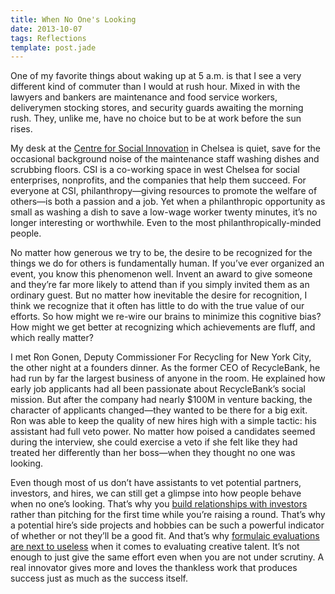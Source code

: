 ```yaml
---
title: When No One's Looking
date: 2013-10-07
tags: Reflections
template: post.jade
---
```


One of my favorite things about waking up at 5 a.m. is that I see a very different kind of commuter than I would at rush hour. Mixed in with the lawyers and bankers are maintenance and food service workers, deliverymen stocking stores, and security guards awaiting the morning rush. They, unlike me, have no choice but to be at work before the sun rises.

My desk at the [Centre for Social Innovation](http://nyc.socialinnovation.org/) in Chelsea is quiet, save for the occasional background noise of the maintenance staff washing dishes and scrubbing floors. CSI is a co-working space in west Chelsea for social enterprises, nonprofits, and the companies that help them succeed. For everyone at CSI, philanthropy—giving resources to promote the welfare of others—is both a passion and a job. Yet when a philanthropic opportunity as small as washing a dish to save a low-wage worker twenty minutes, it’s no longer interesting or worthwhile. Even to the most philanthropically-minded people.

No matter how generous we try to be, the desire to be recognized for the things we do for others is fundamentally human. If you’ve ever organized an event, you know this phenomenon well. Invent an award to give someone and they’re far more likely to attend than if you simply invited them as an ordinary guest. But no matter how inevitable the desire for recognition, I think we recognize that it often has little to do with the true value of our efforts. So how might we re-wire our brains to minimize this cognitive bias? How might we get better at recognizing which achievements are fluff, and which really matter?

I met Ron Gonen, Deputy Commissioner For Recycling for New York City, the other night at a founders dinner. As the former CEO of RecycleBank, he had run by far the largest business of anyone in the room. He explained how early job applicants had all been passionate about RecycleBank’s social mission. But after the company had nearly $100M in venture backing, the character of applicants changed—they wanted to be there for a big exit. Ron was able to keep the quality of new hires high with a simple tactic: his assistant had full veto power. No matter how poised a candidates seemed during the interview, she could exercise a veto if she felt like they had treated her differently than her boss—when they thought no one was looking.

Even though most of us don’t have assistants to vet potential partners, investors, and hires, we can still get a glimpse into how people behave when no one’s looking. That’s why you [build relationships with investors](http://www.bothsidesofthetable.com/2009/08/08/wtf-is-traction-a-6-step-relationship-guide-to-vc/) rather than pitching for the first time while you’re raising a round. That’s why a potential hire’s side projects and hobbies can be such a powerful indicator of whether or not they’ll be a good fit. And that’s why [formulaic evaluations are next to useless](http://www.codingjohnson.com/he-got-1-percent-we-cant-hire-him?utm_source=buffer&utm_campaign=Buffer&utm_content=buffere640b&utm_medium=twitter#.UlKtnGRgakV) when it comes to evaluating creative talent. It’s not enough to just give the same effort even when you are not under scrutiny. A real innovator gives more and loves the thankless work that produces success just as much as the success itself.
